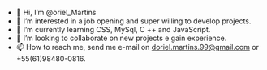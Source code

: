 - 👋 Hi, I’m @oriel_Martins
- 👀 I’m interested in a job opening and super willing to develop projects.
- 🌱 I’m currently learning CSS, MySql, C ++ and JavaScript.
- 💞️ I’m looking to collaborate on new projects e gain experience.
- 📫 How to reach me, send me e-mail on doriel.martins.99@gmail.com or +55(61)98480-0816.

<!---
d-marttinss/d-marttinss is a ✨ special ✨ repository because its `README.md` (this file) appears on your GitHub profile.
You can click the Preview link to take a look at your changes.
--->
